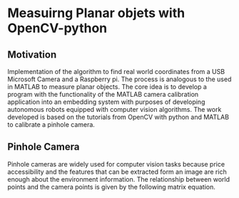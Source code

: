 # Measuirng Planar objets with OpenCV-python

## Motivation

Implementation of the algorithm to find real world coordinates from a USB Microsoft Camera and a Raspberry pi. 
The process is analogous to the used in MATLAB to measure planar objects. 
The core idea is to develop a program with the functionality of the MATLAB camera calibration application into an embedding system with purposes of developing autonomous robots equipped with computer vision algorithms.
The work developed is based on the tutorials from OpenCV with python and MATLAB to calibrate a pinhole camera.

## Pinhole Camera

Pinhole cameras are widely used for computer vision tasks because price accessibility and the features that can be extracted form an image are rich enough about the environment information. 
The relationship between world points and the camera points is given by the following matrix equation.

